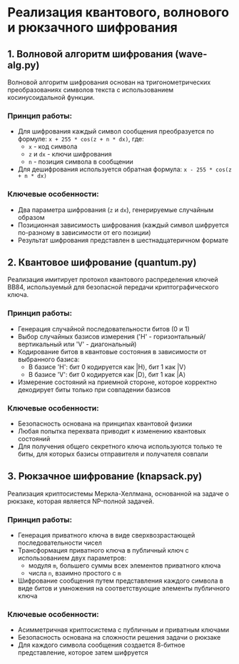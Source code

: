 # Реализация квантового, волнового и рюкзачного шифрования

## 1. Волновой алгоритм шифрования (wave-alg.py)

Волновой алгоритм шифрования основан на тригонометрических преобразованиях символов текста с использованием косинусоидальной функции.

### Принцип работы:
- Для шифрования каждый символ сообщения преобразуется по формуле: 
  `x + 255 * cos(z + n * dx)`, где:
  - `x` - код символа
  - `z` и `dx` - ключи шифрования
  - `n` - позиция символа в сообщении
- Для дешифрования используется обратная формула: 
  `x - 255 * cos(z + n * dx)`

### Ключевые особенности:
- Два параметра шифрования (`z` и `dx`), генерируемые случайным образом
- Позиционная зависимость шифрования (каждый символ шифруется по-разному в зависимости от его позиции)
- Результат шифрования представлен в шестнадцатеричном формате

## 2. Квантовое шифрование (quantum.py)

Реализация имитирует протокол квантового распределения ключей BB84, используемый для безопасной передачи криптографического ключа.

### Принцип работы:
- Генерация случайной последовательности битов (0 и 1)
- Выбор случайных базисов измерения ('H' - горизонтальный/вертикальный или 'V' - диагональный)
- Кодирование битов в квантовые состояния в зависимости от выбранного базиса:
  - В базисе 'H': бит 0 кодируется как |H⟩, бит 1 как |V⟩
  - В базисе 'V': бит 0 кодируется как |D⟩, бит 1 как |A⟩
- Измерение состояний на приемной стороне, которое корректно декодирует биты только при совпадении базисов

### Ключевые особенности:
- Безопасность основана на принципах квантовой физики
- Любая попытка перехвата приводит к изменению квантовых состояний
- Для получения общего секретного ключа используются только те биты, для которых базисы отправителя и получателя совпали

## 3. Рюкзачное шифрование (knapsack.py)

Реализация криптосистемы Меркла-Хеллмана, основанной на задаче о рюкзаке, которая является NP-полной задачей.

### Принцип работы:
- Генерация приватного ключа в виде сверхвозрастающей последовательности чисел
- Трансформация приватного ключа в публичный ключ с использованием двух параметров:
  - модуля `m`, большего суммы всех элементов приватного ключа
  - числа `n`, взаимно простого с `m`
- Шифрование сообщения путем представления каждого символа в виде битов и умножения на соответствующие элементы публичного ключа

### Ключевые особенности:
- Асимметричная криптосистема с публичным и приватным ключами
- Безопасность основана на сложности решения задачи о рюкзаке
- Для каждого символа сообщения создается 8-битное представление, которое затем шифруется
